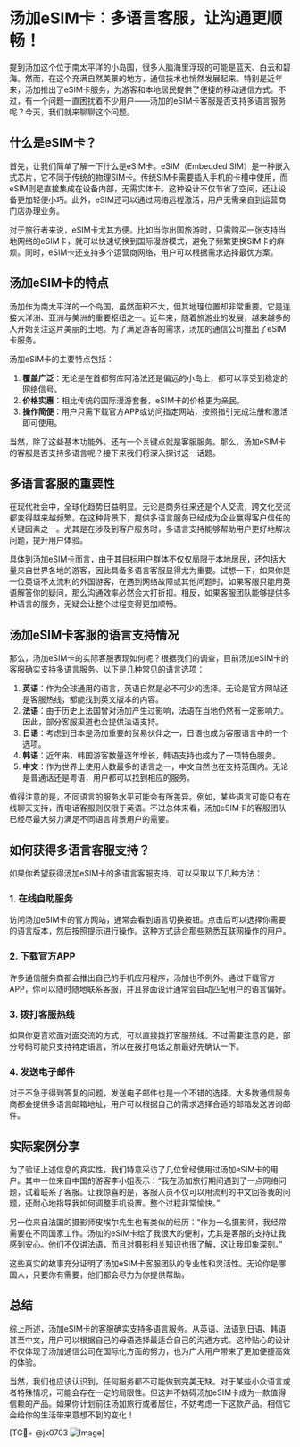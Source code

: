 # 汤加eSIM卡：多语言客服，让沟通更顺畅！

提到汤加这个位于南太平洋的小岛国，很多人脑海里浮现的可能是蓝天、白云和碧海。然而，在这个充满自然美景的地方，通信技术也悄然发展起来。特别是近年来，汤加推出了eSIM卡服务，为游客和本地居民提供了便捷的移动通信方式。不过，有一个问题一直困扰着不少用户——汤加的eSIM卡客服是否支持多语言服务呢？今天，我们就来聊聊这个问题。

## 什么是eSIM卡？

首先，让我们简单了解一下什么是eSIM卡。eSIM（Embedded SIM）是一种嵌入式芯片，它不同于传统的物理SIM卡。传统SIM卡需要插入手机的卡槽中使用，而eSIM则是直接集成在设备内部，无需实体卡。这种设计不仅节省了空间，还让设备更加轻便小巧。此外，eSIM还可以通过网络远程激活，用户无需亲自到运营商门店办理业务。

对于旅行者来说，eSIM卡尤其方便。比如当你出国旅游时，只需购买一张支持当地网络的eSIM卡，就可以快速切换到国际漫游模式，避免了频繁更换SIM卡的麻烦。同时，eSIM卡还支持多个运营商网络，用户可以根据需求选择最优方案。

## 汤加eSIM卡的特点

汤加作为南太平洋的一个岛国，虽然面积不大，但其地理位置却非常重要。它是连接大洋洲、亚洲与美洲的重要枢纽之一。近年来，随着旅游业的发展，越来越多的人开始关注这片美丽的土地。为了满足游客的需求，汤加的通信公司推出了eSIM卡服务。

汤加eSIM卡的主要特点包括：

1. **覆盖广泛**：无论是在首都努库阿洛法还是偏远的小岛上，都可以享受到稳定的网络信号。
2. **价格实惠**：相比传统的国际漫游套餐，eSIM卡的价格更为亲民。
3. **操作简便**：用户只需下载官方APP或访问指定网站，按照指引完成注册和激活即可使用。

当然，除了这些基本功能外，还有一个关键点就是客服服务。那么，汤加eSIM卡的客服是否支持多语言呢？接下来我们将深入探讨这一话题。

## 多语言客服的重要性

在现代社会中，全球化趋势日益明显。无论是商务往来还是个人交流，跨文化交流都变得越来越频繁。在这种背景下，提供多语言服务已经成为企业赢得客户信任的关键因素之一。尤其是在涉及到客户服务时，多语言支持能够帮助用户更好地解决问题，提升用户体验。

具体到汤加eSIM卡而言，由于其目标用户群体不仅仅局限于本地居民，还包括大量来自世界各地的游客，因此具备多语言客服显得尤为重要。试想一下，如果你是一位英语不太流利的外国游客，在遇到网络故障或其他问题时，如果客服只能用英语解答你的疑问，那么沟通效率必然会大打折扣。相反，如果客服团队能够提供多种语言的服务，无疑会让整个过程变得更加顺畅。

## 汤加eSIM卡客服的语言支持情况

那么，汤加eSIM卡的实际客服表现如何呢？根据我们的调查，目前汤加eSIM卡的客服确实支持多语言服务。以下是几种常见的语言选项：

1. **英语**：作为全球通用的语言，英语自然是必不可少的选择。无论是官方网站还是客服热线，都能找到英文版本的内容。
2. **法语**：由于历史上法国曾对汤加产生过影响，法语在当地仍然有一定影响力。因此，部分客服渠道也会提供法语支持。
3. **日语**：考虑到日本是汤加重要的贸易伙伴之一，日语也成为客服语言中的一个选项。
4. **韩语**：近年来，韩国游客数量逐年增长，韩语支持也成为了一项特色服务。
5. **中文**：作为世界上使用人数最多的语言之一，中文自然也在支持范围内。无论是普通话还是粤语，用户都可以找到相应的服务。

值得注意的是，不同语言的服务水平可能会有所差异。例如，某些语言可能只有在线聊天支持，而电话客服则仅限于英语。不过总体来看，汤加eSIM卡的客服团队已经尽最大努力满足不同语言背景用户的需要。

## 如何获得多语言客服支持？

如果你希望获得汤加eSIM卡的多语言客服支持，可以采取以下几种方法：

### 1. 在线自助服务
访问汤加eSIM卡的官方网站，通常会看到语言切换按钮。点击后可以选择你需要的语言版本，然后按照提示进行操作。这种方式适合那些熟悉互联网操作的用户。

### 2. 下载官方APP
许多通信服务商都会推出自己的手机应用程序，汤加也不例外。通过下载官方APP，你可以随时随地联系客服，并且界面设计通常会自动匹配用户的语言偏好。

### 3. 拨打客服热线
如果你更喜欢面对面交流的方式，可以直接拨打客服热线。不过需要注意的是，部分号码可能只支持特定语言，所以在拨打电话之前最好先确认一下。

### 4. 发送电子邮件
对于不急于得到答复的问题，发送电子邮件也是一个不错的选择。大多数通信服务商都会提供多语言邮箱地址，用户可以根据自己的需求选择合适的邮箱发送咨询邮件。

## 实际案例分享

为了验证上述信息的真实性，我们特意采访了几位曾经使用过汤加eSIM卡的用户。其中一位来自中国的游客李小姐表示：“我在汤加旅行期间遇到了一点网络问题，试着联系了客服。让我惊喜的是，客服人员不仅可以用流利的中文回答我的问题，还耐心地指导我如何调整手机设置。整个过程非常愉快。”

另一位来自法国的摄影师皮埃尔先生也有类似的经历：“作为一名摄影师，我经常需要在不同国家工作。汤加的eSIM卡给了我很大的便利，尤其是客服的支持让我感到安心。他们不仅讲法语，而且对摄影相关知识也很了解，这让我印象深刻。”

这些真实的故事充分证明了汤加eSIM卡客服团队的专业性和灵活性。无论你是哪国人，只要你有需要，他们都会尽力为你提供帮助。

## 总结

综上所述，汤加eSIM卡的客服确实支持多语言服务。从英语、法语到日语、韩语甚至中文，用户可以根据自己的母语选择最适合自己的沟通方式。这种贴心的设计不仅体现了汤加通信公司在国际化方面的努力，也为广大用户带来了更加便捷高效的体验。

当然，我们也应该认识到，任何服务都不可能做到完美无缺。对于某些小众语言或者特殊情况，可能会存在一定的局限性。但这并不妨碍汤加eSIM卡成为一款值得信赖的产品。如果你计划前往汤加旅行或者居住，不妨考虑一下这款产品。相信它会给你的生活带来意想不到的变化！

[TG💪+ @jx0703 ![Image](https://github.com/user-attachments/assets/dbca1d08-cadb-493c-b0ec-ad6f7a83f270)]